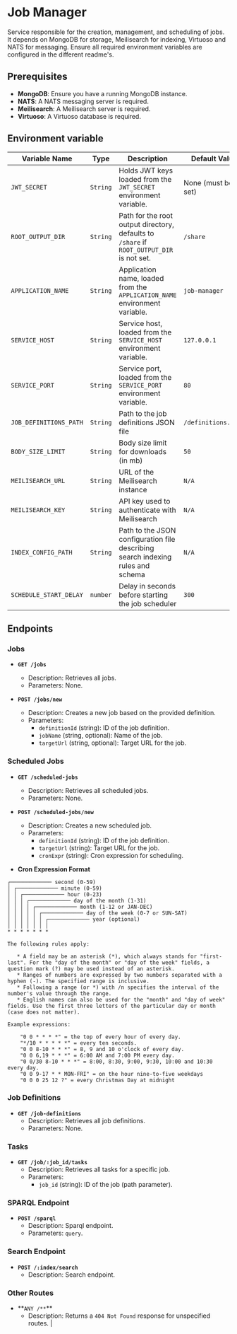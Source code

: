# Job Manager

Service responsible for the creation, management, and scheduling of jobs.
It depends on MongoDB for storage, Meilisearch for indexing, Virtuoso and NATS for messaging. Ensure all required environment variables are configured
in the different readme's.

## Prerequisites

- **MongoDB**: Ensure you have a running MongoDB instance.
- **NATS**: A NATS messaging server is required.
- **Meilisearch**: A Meilisearch server is required.
- **Virtuoso**: A Virtuoso database is required.

## Environment variable

| Variable Name          | Type     | Description                                                                               | Default Value               |
| ---------------------- | -------- | ----------------------------------------------------------------------------------------- | ----------------------------|
| `JWT_SECRET`           | `String` | Holds JWT keys loaded from the `JWT_SECRET` environment variable.                         | None (must be set)          |
| `ROOT_OUTPUT_DIR`      | `String` | Path for the root output directory, defaults to `/share` if `ROOT_OUTPUT_DIR` is not set. | `/share`                    |
| `APPLICATION_NAME`     | `String` | Application name, loaded from the `APPLICATION_NAME` environment variable.                | `job-manager`               |
| `SERVICE_HOST`         | `String` | Service host, loaded from the `SERVICE_HOST` environment variable.                        | `127.0.0.1`                 |
| `SERVICE_PORT`         | `String` | Service port, loaded from the `SERVICE_PORT` environment variable.                        | `80`                        |
| `JOB_DEFINITIONS_PATH` | `String` | Path to the job definitions JSON file                                                     | `/definitions.json`         |
| `BODY_SIZE_LIMIT`      | `String` | Body size limit for downloads (in mb)                                                     | `50`                        |
| `MEILISEARCH_URL`      | `String` | URL of the Meilisearch instance                                                           | `N/A`                       |
| `MEILISEARCH_KEY`      | `String` | API key used to authenticate with Meilisearch                                             | `N/A`                       |
| `INDEX_CONFIG_PATH`    | `String` | Path to the JSON configuration file describing search indexing rules and schema           | `N/A`                       |
| `SCHEDULE_START_DELAY` | `number` | Delay in seconds before starting the job scheduler                                        | `300`                       |

## Endpoints

### Jobs

- **`GET /jobs`**

  - Description: Retrieves all jobs.
  - Parameters: None.

- **`POST /jobs/new`**
  - Description: Creates a new job based on the provided definition.
  - Parameters:
    - `definitionId` (string): ID of the job definition.
    - `jobName` (string, optional): Name of the job.
    - `targetUrl` (string, optional): Target URL for the job.

### Scheduled Jobs

- **`GET /scheduled-jobs`**

  - Description: Retrieves all scheduled jobs.
  - Parameters: None.

- **`POST /scheduled-jobs/new`**

  - Description: Creates a new scheduled job.
  - Parameters:
    - `definitionId` (string): ID of the job definition.
    - `targetUrl` (string): Target URL for the job.
    - `cronExpr` (string): Cron expression for scheduling.

- **Cron Expression Format**

```
┌───────────── second (0-59)
│ ┌───────────── minute (0-59)
│ │ ┌───────────── hour (0-23)
│ │ │ ┌───────────── day of the month (1-31)
│ │ │ │ ┌───────────── month (1-12 or JAN-DEC)
│ │ │ │ │ ┌───────────── day of the week (0-7 or SUN-SAT)
│ │ │ │ │ │ ┌───────────── year (optional)
│ │ │ │ │ │ │
* * * * * * *

The following rules apply:

   * A field may be an asterisk (*), which always stands for "first-last". For the "day of the month" or "day of the week" fields, a question mark (?) may be used instead of an asterisk.
   * Ranges of numbers are expressed by two numbers separated with a hyphen (-). The specified range is inclusive.
   * Following a range (or *) with /n specifies the interval of the number's value through the range.
   * English names can also be used for the "month" and "day of week" fields. Use the first three letters of the particular day or month (case does not matter).

Example expressions:

    "0 0 * * * *" = the top of every hour of every day.
    "*/10 * * * * *" = every ten seconds.
    "0 0 8-10 * * *" = 8, 9 and 10 o'clock of every day.
    "0 0 6,19 * * *" = 6:00 AM and 7:00 PM every day.
    "0 0/30 8-10 * * *" = 8:00, 8:30, 9:00, 9:30, 10:00 and 10:30 every day.
    "0 0 9-17 * * MON-FRI" = on the hour nine-to-five weekdays
    "0 0 0 25 12 ?" = every Christmas Day at midnight

```

### Job Definitions

- **`GET /job-definitions`**
  - Description: Retrieves all job definitions.
  - Parameters: None.

### Tasks

- **`GET /job/:job_id/tasks`**
  - Description: Retrieves all tasks for a specific job.
  - Parameters:
    - `job_id` (string): ID of the job (path parameter).


### SPARQL Endpoint

- **`POST /sparql`**
  - Description: Sparql endpoint.
  - Parameters: `query`.

### Search Endpoint

- **`POST /:index/search`**
  - Description: Search endpoint.

### Other Routes

- **`ANY /**`\*\*
  - Description: Returns a `404 Not Found` response for unspecified routes.
    |
